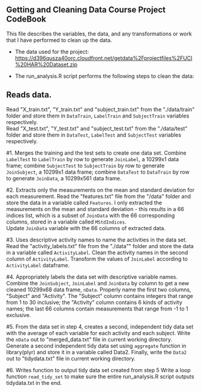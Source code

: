 ## Getting and Cleaning Data Course Project CodeBook ##

This file describes the variables, the data, and any transformations or work that I have performed to clean up the data.  
* The data used for the project:  
https://d396qusza40orc.cloudfront.net/getdata%2Fprojectfiles%2FUCI%20HAR%20Dataset.zip  

* The run_analysis.R script performs the following steps to clean the data:   

##  Reads data.
  Read "X_train.txt", "Y_train.txt" and "subject_train.txt" from the "./data/train" folder and store them in `DataTrain`, `LabelTrain` and `SubjectTrain` variables respectively.       
  Read "X_test.txt", "Y_test.txt" and "subject_test.txt" from the "./data/test" folder and store them in `DataTest`, `LabelTest` and `SubjectTest` variables respectively.  

#1.  Merges the training and the test sets to create one data set.
  Combine `LabelTest` to `LabelTrain` by row to generate `JoinLabel`, a 10299x1 data frame; combine `SubjectTest` to `SubjectTrain` by row to generate `JoinSubject`, a 10299x1 data frame; combine `DataTest` to `DataTrain` by row to generate `JoinData`, a 10299x561 data frame.  

#2.  Extracts only the measurements on the mean and standard deviation for each measurement. 
  Read the "features.txt" file from the "/data" folder and store the data in a variable called `Features`. 
  I only extracted the measurements on the mean and standard deviation - this results in a 66 indices list, which is a subset of `JoinData` with the 66 corresponding columns, stored in a variable called `MStdIndices`.  
  Update `JoinData` variable with the 66 columns of extracted data.
  
#3.  Uses descriptive activity names to name the activities in the data set.
  Read the "activity_labels.txt" file from the "./data"" folder and store the data in a variable called `ActivityLabel`. 
  Clean the activity names in the second column of `ActivityLabel`. Transform the values of `JoinLabel` according to `ActivityLabel` dataframe.

#4.  Appropriately labels the data set with descriptive variable names.  
  Combine the `JoinSubject`, `JoinLabel` and `JoinData` by column to get a new cleaned 10299x68 data frame, `nData`. Properly name the first two columns, "Subject" and "Activity". 
  The "Subject" column contains integers that range from 1 to 30 inclusive; the "Activity" column contains 6 kinds of activity names; the last 66 columns contain measurements that range from -1 to 1 exclusive.  

#5.  From the data set in step 4, creates a second, independent tidy data set with the average of each variable for each activity and each subject.
  Write the `nData` out to "merged_data.txt" file in current working directory.  
  Generate a second independent tidy data set using  `aggregate` function in library(plyr) and store it in a variable called Data2.
  Finally, write the `Data2` out to "tidydata.txt" file in current working directory. 
  
#6.  Writes function to output tidy data set created from step 5
  Write a loop function `read_tidy_set` to make sure the entire run_analysis.R script outputs tidydata.txt in the end.
 
